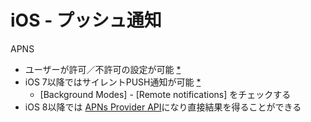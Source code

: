 # iOS - プッシュ通知

APNS

- ユーザーが許可／不許可の設定が可能 [*](http://qiita.com/mono0926/items/df03c61adc56934e2e7a)
- iOS 7以降ではサイレントPUSH通知が可能 [*](http://qiita.com/mono0926/items/df03c61adc56934e2e7a)
  - [Background Modes] - [Remote notifications] をチェックする
- iOS 8以降では [APNs Provider API](https://developer.apple.com/library/ios/documentation/NetworkingInternet/Conceptual/RemoteNotificationsPG/Chapters/APNsProviderAPI.html#//apple_ref/doc/uid/TP40008194-CH101-SW1)になり直接結果を得ることができる
